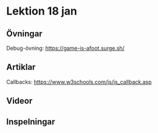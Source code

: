 # Lektion 18 jan

## Övningar

Debug-övning: https://game-is-afoot.surge.sh/

## Artiklar

Callbacks: https://www.w3schools.com/js/js_callback.asp

## Videor

## Inspelningar